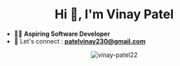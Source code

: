 <h1 align="center">Hi 👋, I'm Vinay Patel</h1>

- 🧑‍💻 **Aspiring Software Developer** 
- 📧 Let's connect : 
**patelvinay230@gmail.com**


<div align="center">
  <img
    src="https://github-readme-streak-stats.herokuapp.com/?user=vinay-patel22&"
    alt="vinay-patel22"
  />
</div>
